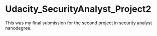 # Udacity_SecurityAnalyst_Project2
This was my final submission for the second project in security analyst nanodegree.
